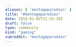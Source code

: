 ```yaml
---
aliases: [ 'montageparodies' ]
title: "#montageparodies"
date: 2019-01-02T21:35:39Z
draft: false
type: community
kind: "gaming"
subreddit: "montageparodies"
---
```

